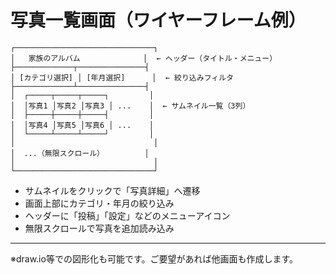 # 写真一覧画面（ワイヤーフレーム例）

```
┌───────────────────────────────┐
│   家族のアルバム              │  ← ヘッダー（タイトル・メニュー）
├─────────────┬───────────────┤
│ [カテゴリ選択] │ [年月選択]      │  ← 絞り込みフィルタ
├─────────────┴───────────────┤
│  ┌─────┬─────┬─────┐         │
│  │写真1 │写真2 │写真3 │ ...    │  ← サムネイル一覧（3列）
│  ├─────┼─────┼─────┤         │
│  │写真4 │写真5 │写真6 │ ...    │
│  └─────┴─────┴─────┘         │
│                               │
│  ...（無限スクロール）         │
│                               │
└───────────────────────────────┘
```

- サムネイルをクリックで「写真詳細」へ遷移
- 画面上部にカテゴリ・年月の絞り込み
- ヘッダーに「投稿」「設定」などのメニューアイコン
- 無限スクロールで写真を追加読み込み

---

※draw.io等での図形化も可能です。ご要望があれば他画面も作成します。